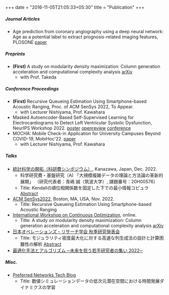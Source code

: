+++
date = "2016-11-05T21:05:33+05:30"
title = "Publication"
+++

##### Journal Articles
* Age prediction from coronary angiography using a deep neural network: Age as a potential label to extract prognosis-related imaging features, PLOSONE  [paper](https://journals.plos.org/plosone/article?id=10.1371/journal.pone.0276928)

##### Preprints
* **(First)** A study on modularity density maximization: Column generation acceleration and computational complexity analysis [arXiv](https://arxiv.org/abs/2206.10901)
    - with Prof. Takeda

##### Conference Proceedings
* **(First)** Recursive Queueing Estimation Using Smartphone-based Acoustic Ranging, Proc. of ACM SenSys 2022, To Appear.
    - with Lecturer Nishiyama, Prof. Kawahara
* Masked Autoencoder-Based Self-Supervised Learning for Electrocardiograms to Detect Left Ventricular Systolic Dysfunction, NeurIPS Workshop 2022.  [poster](https://neurips.cc/media/PosterPDFs/NeurIPS%202022/60064.png?t=1669681561.7912426) [openreview](https://openreview.net/forum?id=gz7c2HIcub7) [conference](https://neurips.cc/Conferences/2022/ScheduleMultitrack?event=50017#wse-detail-60064)
* MOCHA: Mobile Check-in Application for University Campuses Beyond COVID-19, MobiHoc'22. [paper](https://dl.acm.org/doi/proceedings/10.1145/3492866)
    - with Lecturer Nishiyama, Prof. Kawahara

##### Talks
* [統計科学の開拓（科研費シンポジウム）](http://stat.w3.kanazawa-u.ac.jp/ksympo22.html), Kanazawa, Japan, Dec. 2022.
    - 科学研究費・基盤研究（A) 「大規模複雑データの理論と方法論の革新的展開」 （研究代表者：青嶋 誠（筑波大学）, 課題番号：20H00576）
    - Title: Kendallの順位相関係数を固定した下での最小情報コピュラ [Abstract](http://stat.w3.kanazawa-u.ac.jp/sympo22/sukeda_y.pdf)
* [ACM SenSys2022](http://sensys.acm.org/2022/), Boston, MA, USA, Nov. 2022.
    - Title: Recursive Queueing Estimation Using Smartphone-based Acoustic Ranging
* [International Workshop on Continuous Optimization](http://www.opt.c.titech.ac.jp/DecemberWorkshop/#speakers), online.
    - Title: A study on modularity density maximization: Column generation acceleration and computational complexity analysis [arXiv](https://arxiv.org/abs/2206.10901)
* [日本オペレーションズ・リサーチ学会 秋季研究発表会](https://orsj.org/nc2022f/programpage)
    - Title: モジュラリティ密度最大化に対する高速な列生成法の設計と計算困難性の解析 [Abstract](https://orsj.org/wp-content/nc-abstract/nc2022f/2022f-1-A-2.pdf)
* [最適化手法とアルゴリズム ─未来を担う若手研究者の集い 2022─](http://trout.math.cst.nihon-u.ac.jp/~ito.m/soma/wakate22.html) 

##### Misc.
* [Preferred Networks Tech Blog](https://tech.preferred.jp/ja/blog/数値シミュレーションデータの低次元潜在空間に/)
    - Title: 数値シミュレーションデータの低次元潜在空間における時間発展ダイナミクスの学習